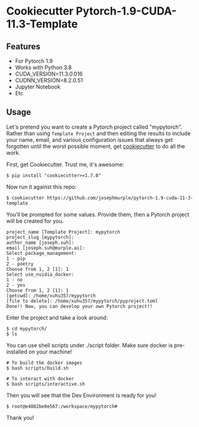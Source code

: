 # Cookiecutter Pytorch-1.9-CUDA-11.3-Template

## Features
- For Pytorch 1.9
- Works with Python 3.8
- CUDA_VERSION=11.3.0.016
- CUDNN_VERSION=8.2.0.51
- Jupyter Notebook
- Etc


## Usage
Let's pretend you want to create a Pytorch project called "mypytorch". Rather than using `Template Project`
and then editing the results to include your name, email, and various configuration issues that always get forgotten until the worst possible moment, get [cookiecutter](https://github.com/cookiecutter/cookiecutter) to do all the work.

First, get Cookiecutter. Trust me, it's awesome:

    $ pip install "cookiecutter>=1.7.0"

Now run it against this repo:

    $ cookiecutter https://github.com/josephmurple/pytorch-1.9-cuda-11-3-template

You'll be prompted for some values. Provide them, then a Pytorch project will be created for you.

    project_name [Template Project]: mypytorch
    project_slug [mypytorch]:
    author_name [joseph.suh]:
    email [joseph.suh@murple.ai]:
    Select package_management:
    1 - pip
    2 - poetry
    Choose from 1, 2 [1]: 1
    Select use_nvidia_docker:
    1 - no
    2 - yes
    Choose from 1, 2 [1]: 1
    [getcwd]: /home/xuhu357/mypytorch
    [file to delete]: /home/xuhu357/mypytorch/pyproject.toml
    Done!! Now, you can develop your own Pytorch project!!

Enter the project and take a look around:

    $ cd mypytorch/
    $ ls

You can use shell scripts under ./script folder. Make sure docker is pre-installed on your machine!

    # To build the docker images
    $ bash scripts/build.sh

    # To interact with docker
    $ bash scripts/interactive.sh

Then you will see that the Dev Environment is ready for you!

    $ root@e4882be8e567:/workspace/mypytorch# 

Thank you!


